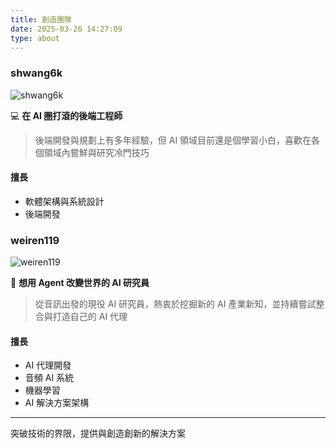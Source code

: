 ```yaml
---
title: 創造團隊
date: 2025-03-26 14:27:09
type: about
---
```


### shwang6k

<div class="team-member">
<div class="member-photo">

![shwang6k](https://randomuser.me/api/portraits/men/32.jpg)

</div>
<div class="member-info">

💻 **在 AI 圈打滾的後端工程師**

> 後端開發與規劃上有多年經驗，但 AI 領域目前還是個學習小白，喜歡在各個領域內嘗鮮與研究冷門技巧

#### 擅長
- 軟體架構與系統設計
- 後端開發

</div>
</div>

### weiren119

<div class="team-member">
<div class="member-photo">

![weiren119](https://randomuser.me/api/portraits/men/45.jpg)

</div>
<div class="member-info">

🤖 **想用 Agent 改變世界的 AI 研究員**

> 從音訊出發的現役 AI 研究員，熱衷於挖掘新的 AI 產業新知，並持續嘗試整合與打造自己的 AI 代理

#### 擅長
- AI 代理開發
- 音頻 AI 系統
- 機器學習
- AI 解決方案架構

</div>
</div>

---

<div class="team-footer">
突破技術的界限，提供與創造創新的解決方案
</div>